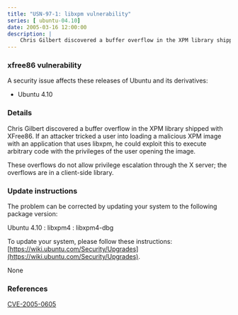 ```yaml
---
title: "USN-97-1: libxpm vulnerability"
series: [ ubuntu-04.10]
date: 2005-03-16 12:00:00
description: |
    Chris Gilbert discovered a buffer overflow in the XPM library shipped with XFree86. If an attacker tricked a user into loading a malicious XPM image with an application that uses libxpm, he could exploit this to execute arbitrary code with the privileges of the user opening the image.
--- 
```

 
### xfree86 vulnerability

A security issue affects these releases of Ubuntu and its derivatives:

* Ubuntu 4.10

### Details

Chris Gilbert discovered a buffer overflow in the XPM library shipped with XFree86. If an attacker tricked a user into loading a malicious XPM image with an application that uses libxpm, he could exploit this to execute arbitrary code with the privileges of the user opening the image.

These overflows do not allow privilege escalation through the X server; the overflows are in a client-side library.

### Update instructions

The problem can be corrected by updating your system to the following package version:

Ubuntu 4.10
 : libxpm4 
 : libxpm4-dbg 

To update your system, please follow these instructions: [https://wiki.ubuntu.com/Security/Upgrades](https://wiki.ubuntu.com/Security/Upgrades).

None

### References

 [CVE-2005-0605](http://people.ubuntu.com/~ubuntu-security/cve/CVE-2005-0605)
 
